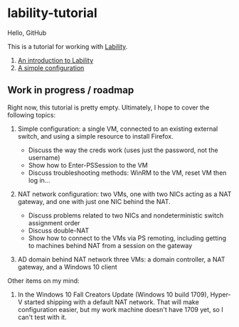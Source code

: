 # lability-tutorial

Hello, GitHub

This is a tutorial for working with [Lability](https://github.com/VirtualEngine/Lability/).

1. [An introduction to Lability](01-Introduction)
2. [A simple configuration](02-Simple)

## Work in progress / roadmap

Right now, this tutorial is pretty empty.
Ultimately, I hope to cover the following topics:

1.  Simple configuration:
    a single VM, connected to an existing external switch, and using a simple resource to install Firefox.

     -  Discuss the way the creds work (uses just the password, not the username)
     -  Show how to Enter-PSSession to the VM
     -  Discuss troubleshooting methods: WinRM to the VM, reset VM then log in...

2.  NAT network configuration:
    two VMs, one with two NICs acting as a NAT gateway, and one with just one NIC behind the NAT.

     -  Discuss problems related to two NICs and nondeterministic switch assignment order
     -  Discuss double-NAT
     -  Show how to connect to the VMs via PS remoting, including getting to machines behind NAT from a session on the gateway

3.  AD domain behind NAT network
    three VMs: a domain controller, a NAT gateway, and a Windows 10 client

Other items on my mind:

1.  In the Windows 10 Fall Creators Update (Windows 10 build 1709), Hyper-V started shipping with a default NAT network.
    That will make configuration easier, but my work machine doesn't have 1709 yet, so I can't test with it.

